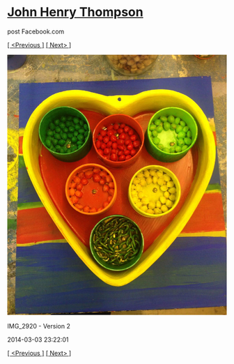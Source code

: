 # [John Henry Thompson](../README.md)
post Facebook.com

[[ <Previous ]](2014-03-03-1.md) [[ Next> ]](2013-09-02-1.md)

[![](../media/2014-03-03/Heart-2-IMG_2920-Version-2.jpg)](../README.md)

IMG_2920 - Version 2

2014-03-03 23:22:01

[[ <Previous ]](2014-03-03-1.md) [[ Next> ]](2013-09-02-1.md)
